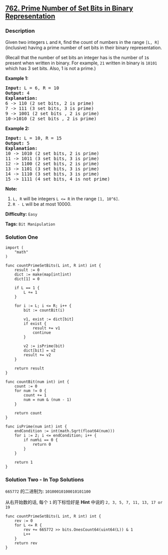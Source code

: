 ## [762. Prime Number of Set Bits in Binary Representation](https://leetcode.com/problems/prime-number-of-set-bits-in-binary-representation/)

### Description

<p>
Given two integers <code>L</code> and <code>R</code>, find the count of numbers in the range <code>[L, R]</code> (inclusive) having a prime number of set bits in their binary representation.
</p><p>
(Recall that the number of set bits an integer has is the number of <code>1</code>s present when written in binary.  For example, <code>21</code> written in binary is <code>10101</code> which has 3 set bits.  Also, 1 is not a prime.)
</p><p>

<p><b>Example 1:</b><br /><pre>
<b>Input:</b> L = 6, R = 10
<b>Output:</b> 4
<b>Explanation:</b>
6 -> 110 (2 set bits, 2 is prime)
7 -> 111 (3 set bits, 3 is prime)
9 -> 1001 (2 set bits , 2 is prime)
10->1010 (2 set bits , 2 is prime)
</pre></p>

<p><b>Example 2:</b><br /><pre>
<b>Input:</b> L = 10, R = 15
<b>Output:</b> 5
<b>Explanation:</b>
10 -> 1010 (2 set bits, 2 is prime)
11 -> 1011 (3 set bits, 3 is prime)
12 -> 1100 (2 set bits, 2 is prime)
13 -> 1101 (3 set bits, 3 is prime)
14 -> 1110 (3 set bits, 3 is prime)
15 -> 1111 (4 set bits, 4 is not prime)
</pre></p>

<p><b>Note:</b><br><ol>
<li><code>L, R</code> will be integers <code>L <= R</code> in the range <code>[1, 10^6]</code>.</li>
<li><code>R - L</code> will be at most 10000.</li>
</ol></p>

**Difficulty:** `Easy`

**Tags:** `Bit Manipulation`

### Solution One

```golang
import (
	"math"
)

func countPrimeSetBits(L int, R int) int {
	result := 0
	dict := make(map[int]int)
	dict[1] = 0

	if L == 1 {
		L += 1
	}

	for i := L; i <= R; i++ {
		bit := countBit(i)

		v1, exist := dict[bit]
		if exist {
			result += v1
			continue
		}

		v2 := isPrime(bit)
		dict[bit] = v2
		result += v2
	}

	return result
}

func countBit(num int) int {
	count := 0
	for num != 0 {
		count += 1
		num = num & (num - 1)
	}

	return count
}

func isPrime(num int) int {
	endCondition := int(math.Sqrt(float64(num)))
	for i := 2; i <= endCondition; i++ {
		if num%i == 0 {
			return 0
		}
	}

	return 1
}
```

### Solution Two - In Top Solutions

`665772` 的二进制为: `10100010100010101100`

从右开始数的话, 每个 `1` 的下标恰好是 **Hint** 中说的 `2, 3, 5, 7, 11, 13, 17 or 19`

```golang
func countPrimeSetBits(L int, R int) int {
	rev := 0
	for L <= R {
		rev += 665772 >> bits.OnesCount64(uint64(L)) & 1
		L++
	}
	return rev
}
```
